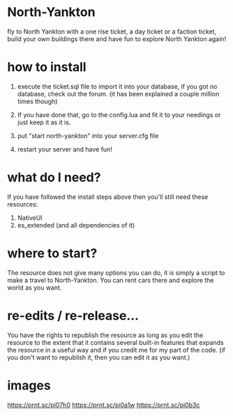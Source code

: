 # North-Yankton
fly to North Yankton with a one rise ticket, a day ticket or a faction ticket, build your own buildings there and have fun to explore North Yankton again!


# how to install

1. execute the ticket.sql file to import it into your database, if you got no database, check out the forum. (it has been explained a couple million times though)

2. If you have done that, go to the config.lua and fit it to your needings or just keep it as it is.

3. put "start north-yankton" into your server.cfg file

4. restart your server and have fun!

# what do I need?

If you have followed the install steps above then you'll still need these resources:

1. NativeUI
2. es_extended (and all dependencies of it)

# where to start?

The resource does not give many options you can do, it is simply a script to make a travel to North-Yankton. You can rent cars there and explore the world as you want.

# re-edits / re-release...

You have the rights to republish the resource as long as you edit the resource to the extent that it contains several built-in features that expands the resource in a useful way and if you credit me for my part of the code. (if you don't want to republish it, then you can edit it as you want.)

# images

https://prnt.sc/pi07h0
https://prnt.sc/pi0a1w
https://prnt.sc/pi0b3c
